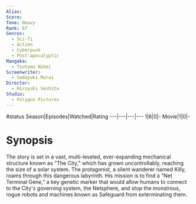 ```yaml
---
Alias:
Score:
Tone: Heavy
Rank: 67
Genres:
  - Sci-fi
  - Action
  - Cyberpunk
  - Post-apocalyptic
Mangaka:
  - Tsutomu Nihei
Screenwriter:
  - Sadayuki Murai
Director:
  - Hiroyuki Seshita
Studio:
  - Polygon Pictures
---
```

#status
Season|Episodes|Watched|Rating
---|---|---|---
1|6|0|-
Movie|1|0|-

# Synopsis
The story is set in a vast, multi-leveled, ever-expanding mechanical structure known as "The City," which has grown uncontrollably, reaching the size of a solar system. The protagonist, a silent wanderer named Killy, roams through this dangerous labyrinth. His mission is to find a "Net Terminal Gene," a key genetic marker that would allow humans to connect to the City's governing system, the Netsphere, and stop the monstrous, rogue robots and machines known as Safeguard from exterminating them.
